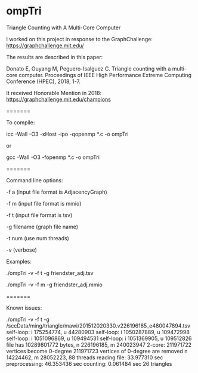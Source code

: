 # ompTri
Triangle Counting with A Multi-Core Computer

I worked on this project in response to the GraphChallenge: https://graphchallenge.mit.edu/

The results are described in this paper:

Donato E, Ouyang M, Peguero-Isalguez C.  Triangle counting with a multi-core computer.  Proceedings of IEEE High Performance Extreme Computing Conference (HPEC), 2018, 1-7.

It received Honorable Mention in 2018: https://graphchallenge.mit.edu/champions

=======

To compile:

icc -Wall -O3 -xHost -ipo -qopenmp *.c -o ompTri

or

gcc -Wall -O3 -fopenmp *.c -o ompTri

=======

Command line options:

-f a (input file format is AdjacencyGraph)

-f m (input file format is mmio)

-f t (input file format is tsv)

-g filename (graph file name)

-t num (use num threads)

-v (verbose)

Examples:

./ompTri -v -f t -g friendster_adj.tsv

./ompTri -v -f m -g friendster_adj.mmio

=======

Known issues:

./ompTri -v -f t -g /sccData/ming/triangle/mawi/201512020330.v226196185_e480047894.tsv 
self-loop: i 175254774, u 44280903
self-loop: i 1050287889, u 109472998
self-loop: i 1051096869, u 109494531
self-loop: i 1051369905, u 109512826
file has 10289801772 bytes, n 226196185, m 240023947
2-core: 211971722 vertices become 0-degree
211971723 vertices of 0-degree are removed
n 14224462, m 28052223, 88 threads
reading file:	33.977310 sec
preprocessing:	46.353436 sec
counting:	0.061484 sec
26 triangles
